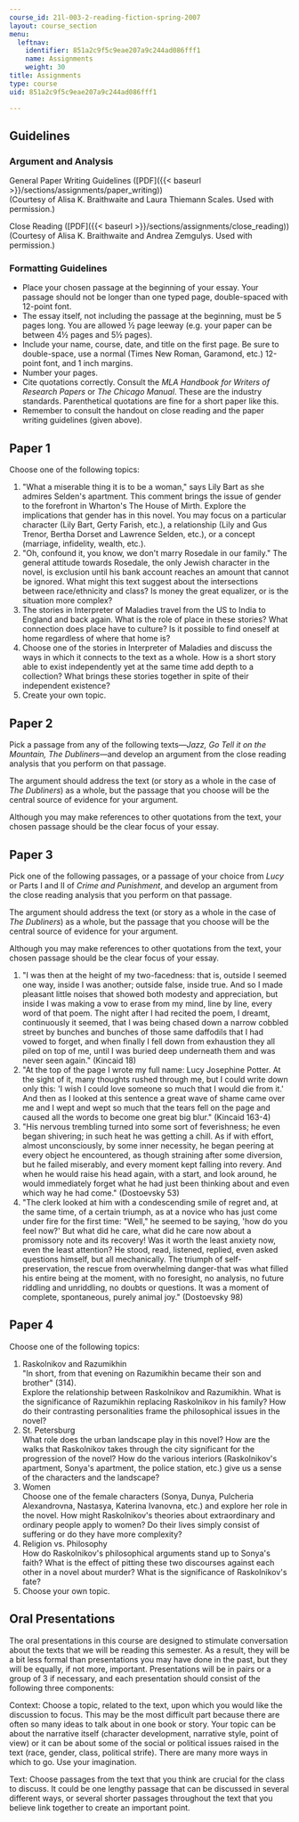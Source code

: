 ```yaml
---
course_id: 21l-003-2-reading-fiction-spring-2007
layout: course_section
menu:
  leftnav:
    identifier: 851a2c9f5c9eae207a9c244ad086fff1
    name: Assignments
    weight: 30
title: Assignments
type: course
uid: 851a2c9f5c9eae207a9c244ad086fff1

---
```


Guidelines
----------

### Argument and Analysis

General Paper Writing Guidelines ([PDF]({{< baseurl >}}/sections/assignments/paper_writing))  
(Courtesy of Alisa K. Braithwaite and Laura Thiemann Scales. Used with permission.)

Close Reading ([PDF]({{< baseurl >}}/sections/assignments/close_reading))  
(Courtesy of Alisa K. Braithwaite and Andrea Zemgulys. Used with permission.)

### Formatting Guidelines

*   Place your chosen passage at the beginning of your essay. Your passage should not be longer than one typed page, double-spaced with 12-point font.
*   The essay itself, not including the passage at the beginning, must be 5 pages long. You are allowed ½ page leeway (e.g. your paper can be between 4½ pages and 5½ pages).
*   Include your name, course, date, and title on the first page. Be sure to double-space, use a normal (Times New Roman, Garamond, etc.) 12-point font, and 1 inch margins.
*   Number your pages.
*   Cite quotations correctly. Consult the _MLA Handbook for Writers of Research Papers_ or _The Chicago Manual_. These are the industry standards. Parenthetical quotations are fine for a short paper like this.
*   Remember to consult the handout on close reading and the paper writing guidelines (given above).

Paper 1
-------

Choose one of the following topics:

1.  "What a miserable thing it is to be a woman," says Lily Bart as she admires Selden's apartment. This comment brings the issue of gender to the forefront in Wharton's The House of Mirth. Explore the implications that gender has in this novel. You may focus on a particular character (Lily Bart, Gerty Farish, etc.), a relationship (Lily and Gus Trenor, Bertha Dorset and Lawrence Selden, etc.), or a concept (marriage, infidelity, wealth, etc.).
2.  "Oh, confound it, you know, we don't marry Rosedale in our family." The general attitude towards Rosedale, the only Jewish character in the novel, is exclusion until his bank account reaches an amount that cannot be ignored. What might this text suggest about the intersections between race/ethnicity and class? Is money the great equalizer, or is the situation more complex?
3.  The stories in Interpreter of Maladies travel from the US to India to England and back again. What is the role of place in these stories? What connection does place have to culture? Is it possible to find oneself at home regardless of where that home is?
4.  Choose one of the stories in Interpreter of Maladies and discuss the ways in which it connects to the text as a whole. How is a short story able to exist independently yet at the same time add depth to a collection? What brings these stories together in spite of their independent existence?
5.  Create your own topic.

Paper 2
-------

Pick a passage from any of the following texts—_Jazz, Go Tell it on the Mountain, The Dubliners_—and develop an argument from the close reading analysis that you perform on that passage.

The argument should address the text (or story as a whole in the case of _The Dubliners_) as a whole, but the passage that you choose will be the central source of evidence for your argument.

Although you may make references to other quotations from the text, your chosen passage should be the clear focus of your essay.

Paper 3
-------

Pick one of the following passages, or a passage of your choice from _Lucy_ or Parts I and II of _Crime and Punishment_, and develop an argument from the close reading analysis that you perform on that passage.

The argument should address the text (or story as a whole in the case of _The Dubliners_) as a whole, but the passage that you choose will be the central source of evidence for your argument.

Although you may make references to other quotations from the text, your chosen passage should be the clear focus of your essay.

1.  "I was then at the height of my two-facedness: that is, outside I seemed one way, inside I was another; outside false, inside true. And so I made pleasant little noises that showed both modesty and appreciation, but inside I was making a vow to erase from my mind, line by line, every word of that poem. The night after I had recited the poem, I dreamt, continuously it seemed, that I was being chased down a narrow cobbled street by bunches and bunches of those same daffodils that I had vowed to forget, and when finally I fell down from exhaustion they all piled on top of me, until I was buried deep underneath them and was never seen again." (Kincaid 18)
2.  "At the top of the page I wrote my full name: Lucy Josephine Potter. At the sight of it, many thoughts rushed through me, but I could write down only this: 'I wish I could love someone so much that I would die from it.' And then as I looked at this sentence a great wave of shame came over me and I wept and wept so much that the tears fell on the page and caused all the words to become one great big blur." (Kincaid 163-4)
3.  "His nervous trembling turned into some sort of feverishness; he even began shivering; in such heat he was getting a chill. As if with effort, almost unconsciously, by some inner necessity, he began peering at every object he encountered, as though straining after some diversion, but he failed miserably, and every moment kept falling into revery. And when he would raise his head again, with a start, and look around, he would immediately forget what he had just been thinking about and even which way he had come." (Dostoevsky 53)
4.  "The clerk looked at him with a condescending smile of regret and, at the same time, of a certain triumph, as at a novice who has just come under fire for the first time: "Well," he seemed to be saying, 'how do you feel now?' But what did he care, what did he care now about a promissory note and its recovery! Was it worth the least anxiety now, even the least attention? He stood, read, listened, replied, even asked questions himself, but all mechanically. The triumph of self-preservation, the rescue from overwhelming danger-that was what filled his entire being at the moment, with no foresight, no analysis, no future riddling and unriddling, no doubts or questions. It was a moment of complete, spontaneous, purely animal joy." (Dostoevsky 98)

Paper 4
-------

Choose one of the following topics:

1.  Raskolnikov and Razumikhin  
    "In short, from that evening on Razumikhin became their son and brother" (314).  
    Explore the relationship between Raskolnikov and Razumikhin. What is the significance of Razumikhin replacing Raskolnikov in his family? How do their contrasting personalities frame the philosophical issues in the novel?
2.  St. Petersburg  
    What role does the urban landscape play in this novel? How are the walks that Raskolnikov takes through the city significant for the progression of the novel? How do the various interiors (Raskolnikov's apartment, Sonya's apartment, the police station, etc.) give us a sense of the characters and the landscape?
3.  Women  
    Choose one of the female characters (Sonya, Dunya, Pulcheria Alexandrovna, Nastasya, Katerina Ivanovna, etc.) and explore her role in the novel. How might Raskolnikov's theories about extraordinary and ordinary people apply to women? Do their lives simply consist of suffering or do they have more complexity?
4.  Religion vs. Philosophy  
    How do Raskolnikov's philosophical arguments stand up to Sonya's faith? What is the effect of pitting these two discourses against each other in a novel about murder? What is the significance of Raskolnikov's fate?
5.  Choose your own topic.

Oral Presentations
------------------

The oral presentations in this course are designed to stimulate conversation about the texts that we will be reading this semester. As a result, they will be a bit less formal than presentations you may have done in the past, but they will be equally, if not more, important. Presentations will be in pairs or a group of 3 if necessary, and each presentation should consist of the following three components:

Context: Choose a topic, related to the text, upon which you would like the discussion to focus. This may be the most difficult part because there are often so many ideas to talk about in one book or story. Your topic can be about the narrative itself (character development, narrative style, point of view) or it can be about some of the social or political issues raised in the text (race, gender, class, political strife). There are many more ways in which to go. Use your imagination.

Text: Choose passages from the text that you think are crucial for the class to discuss. It could be one lengthy passage that can be discussed in several different ways, or several shorter passages throughout the text that you believe link together to create an important point.
